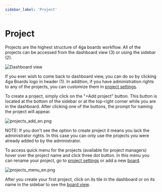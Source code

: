 ```yaml
---
sidebar_label: 'Project'
---
```


# Project
Projects are the highest structure of 4ga boards workflow. All of the projects can be accessed from the dashboard view (3) or using the sidebar (2).

![Dashboard view](/img/projectsview_en.png)

If you ever wish to come back to dashboard view, you can do so by clicking 4ga Boards logo in header (1). In addition, if you have administration rights to any of the projects, you can customize them in [project settings](./project-settings).


To create a project, simply click on the "+Add project" button. This button is located at the bottom of the sidebar or at the top-right corner while you are in the dashboard. After clicking one of the buttons, the prompt for naming the project will appear.



![projects_add_en.png](/img/projectsadd_en.png)

NOTE: If you don't see the option to create project it means you lack the administrator rights. In this case you can only use the projects you were already added to by the administrator.

To access quick menu for the projects (available for project managers) hover over the project name and click three dot button. In this menu you can rename your project, go to [project settings](./project-settings) or add a new [board](./board).

![projects_menu_en.png](/img/projectsmenu_en.png)


After you create your first project, click on its tile in the dashboard or on its name in the sidebar to see the [board view](./board).
